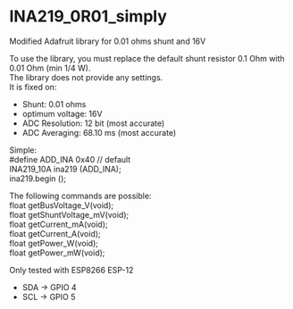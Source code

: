 # INA219_0R01_simply
Modified Adafruit library for 0.01 ohms shunt and 16V

To use the library, you must replace the default shunt resistor 0.1 Ohm with 0.01 Ohm (min 1/4 W).  
The library does not provide any settings.   
It is fixed on:   
- Shunt: 0.01 ohms 
- optimum voltage: 16V 
- ADC Resolution: 12 bit (most accurate) 
- ADC Averaging: 68.10 ms (most accurate) 
  
Simple:  
  #define ADD_INA 0x40 // default      
  INA219_10A ina219 (ADD_INA);      
  ina219.begin ();      
  
The following commands are possible:       
  float getBusVoltage_V(void);  
  float getShuntVoltage_mV(void);  
  float getCurrent_mA(void);  
  float getCurrent_A(void);  
  float getPower_W(void);  
  float getPower_mW(void);  
  
  Only tested with ESP8266 ESP-12  
  - SDA -> GPIO 4
  - SCL -> GPIO 5
